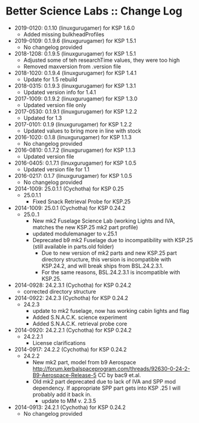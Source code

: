 # Better Science Labs :: Change Log

* 2019-0120: 0.1.10 (linuxgurugamer) for KSP 1.6.0
	+ Added missing bulkheadProfiles
* 2019-0109: 0.1.9.6 (linuxgurugamer) for KSP 1.5.1
	+ No changelog provided
* 2018-1208: 0.1.9.5 (linuxgurugamer) for KSP 1.5.1
	+ Adjusted some of teh researchTime values, they were too high
	+ Removed maxversion from .version file
* 2018-1020: 0.1.9.4 (linuxgurugamer) for KSP 1.4.1
	+ Update for 1.5 rebuild
* 2018-0315: 0.1.9.3 (linuxgurugamer) for KSP 1.3.1
	+ Updated version info for 1.4.1
* 2017-1009: 0.1.9.2 (linuxgurugamer) for KSP 1.3.0
	+ Updated version file only
* 2017-0530: 0.1.9.1 (linuxgurugamer) for KSP 1.2.2
	+ Updated for 1.3
* 2017-0101: 0.1.9 (linuxgurugamer) for KSP 1.2.2
	+ Updated values to bring more in line with stock
* 2016-1020: 0.1.8 (linuxgurugamer) for KSP 1.1.3
	+ No changelog provided
* 2016-0810: 0.1.7.2 (linuxgurugamer) for KSP 1.1.3
	+ Updated version file
* 2016-0405: 0.1.7.1 (linuxgurugamer) for KSP 1.0.5
	+ Updated version file for 1.1
* 2016-0217: 0.1.7 (linuxgurugamer) for KSP 1.0.5
	+ No changelog provided
* 2014-1009: 25.0.1.1 (Cychotha) for KSP 0.25
	+ 25.0.1.1
		- Fixed Snack Retrieval Probe for KSP.25
* 2014-1009: 25.0.1 (Cychotha) for KSP 0.24.2
	+ 25.0..1
		- New mk2 Fuselage Science Lab (working Lights and IVA, matches the new KSP.25 mk2 part profile)
		- updated modulemanager to v.25.1
		- Deprecated b9 mk2 Fuselage due to incompatibility with KSP.25 (still available in parts.old folder)
			- Due to new version of mk2 parts and new KSP.25 part directory structure, this version is incompatible with KSP.24.2, and will break ships from BSL.24.2.3.1.
			- For the same reasons, BSL.24.2.3.1 is incompatible with KSP.25.
* 2014-0928: 24.2.3.1 (Cychotha) for KSP 0.24.2
	+ corrected directory structure
* 2014-0922: 24.2.3 (Cychotha) for KSP 0.24.2
	+ 24.2.3
		- update to mk2 fuselage, now has working cabin lights and flag
		- Added S.N.A.C.K. science experiment
		- Added S.N.A.C.K. retrieval probe core
* 2014-0920: 24.2.2.1 (Cychotha) for KSP 0.24.2
	+ 24.2.2.1
		- License clarifications
* 2014-0917: 24.2.2 (Cychotha) for KSP 0.24.2
	+ 24.2.2
		- New mk2 part, model from b9 Aerospace  <http://forum.kerbalspaceprogram.com/threads/92630-0-24-2-B9-Aerospace-Release-5> CC by bac9 et.al.
		- Old mk2 part deprecated due to lack of IVA and SPP mod  dependency. If appropriate SPP part gets into KSP .25 I will probably add it back in.
			- update to MM v. 2.3.5
* 2014-0913: 24.2.1 (Cychotha) for KSP 0.24.2
	+ No changelog provided
